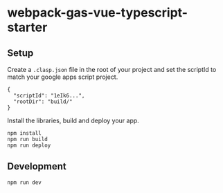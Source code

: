 # webpack-gas-vue-typescript-starter

## Setup

Create a `.clasp.json` file in the root of your project and set the scriptId to match your google apps script project.

```
{
  "scriptId": "1eIk6...",
  "rootDir": "build/"
}
```

Install the libraries, build and deploy your app.

```
npm install
npm run build
npm run deploy
```

## Development

```
npm run dev
```
